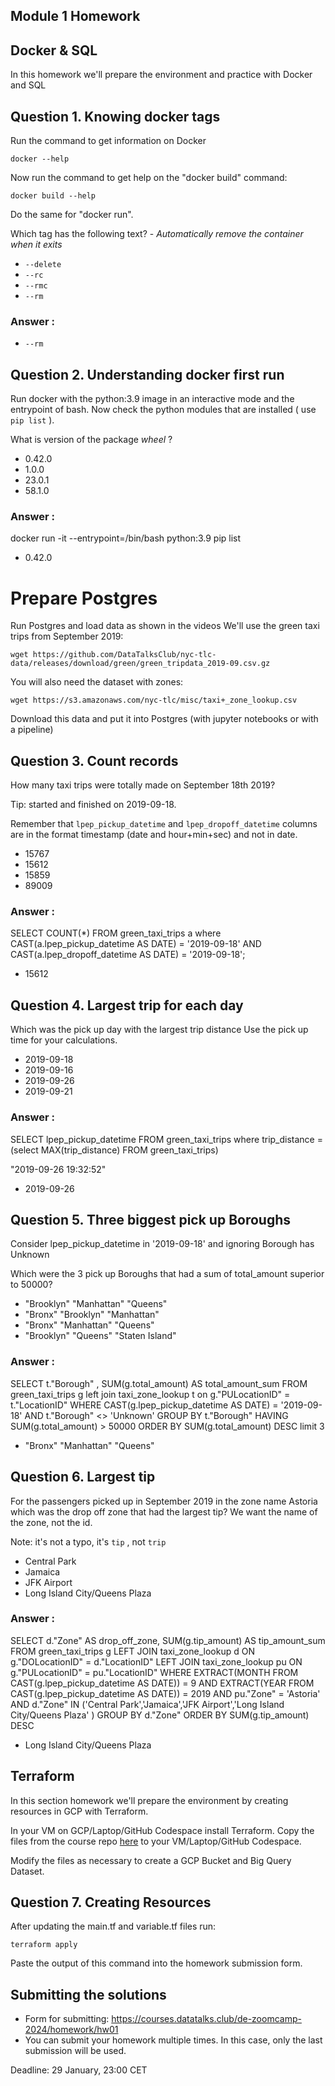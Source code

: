 ## Module 1 Homework

## Docker & SQL

In this homework we'll prepare the environment 
and practice with Docker and SQL


## Question 1. Knowing docker tags

Run the command to get information on Docker 

```docker --help```

Now run the command to get help on the "docker build" command:

```docker build --help```

Do the same for "docker run".

Which tag has the following text? - *Automatically remove the container when it exits* 

- `--delete`
- `--rc`
- `--rmc`
- `--rm`

### Answer : 
- `--rm`

## Question 2. Understanding docker first run 

Run docker with the python:3.9 image in an interactive mode and the entrypoint of bash.
Now check the python modules that are installed ( use ```pip list``` ). 

What is version of the package *wheel* ?

- 0.42.0
- 1.0.0
- 23.0.1
- 58.1.0


### Answer : 
docker run -it --entrypoint=/bin/bash python:3.9
pip list

- 0.42.0


# Prepare Postgres

Run Postgres and load data as shown in the videos
We'll use the green taxi trips from September 2019:

```wget https://github.com/DataTalksClub/nyc-tlc-data/releases/download/green/green_tripdata_2019-09.csv.gz```

You will also need the dataset with zones:

```wget https://s3.amazonaws.com/nyc-tlc/misc/taxi+_zone_lookup.csv```

Download this data and put it into Postgres (with jupyter notebooks or with a pipeline)


## Question 3. Count records 

How many taxi trips were totally made on September 18th 2019?

Tip: started and finished on 2019-09-18. 

Remember that `lpep_pickup_datetime` and `lpep_dropoff_datetime` columns are in the format timestamp (date and hour+min+sec) and not in date.

- 15767
- 15612
- 15859
- 89009

### Answer : 
SELECT COUNT(*)
FROM green_taxi_trips a
where CAST(a.lpep_pickup_datetime AS DATE) = '2019-09-18'
    AND CAST(a.lpep_dropoff_datetime AS DATE) = '2019-09-18';
- 15612


## Question 4. Largest trip for each day

Which was the pick up day with the largest trip distance
Use the pick up time for your calculations.

- 2019-09-18
- 2019-09-16
- 2019-09-26
- 2019-09-21

### Answer : 
SELECT lpep_pickup_datetime
FROM green_taxi_trips
where trip_distance = (select MAX(trip_distance) FROM green_taxi_trips)

"2019-09-26 19:32:52"

- 2019-09-26

## Question 5. Three biggest pick up Boroughs

Consider lpep_pickup_datetime in '2019-09-18' and ignoring Borough has Unknown

Which were the 3 pick up Boroughs that had a sum of total_amount superior to 50000?
 
- "Brooklyn" "Manhattan" "Queens"
- "Bronx" "Brooklyn" "Manhattan"
- "Bronx" "Manhattan" "Queens" 
- "Brooklyn" "Queens" "Staten Island"
### Answer : 
SELECT 
t."Borough" ,
SUM(g.total_amount) AS total_amount_sum
FROM green_taxi_trips g
left join  taxi_zone_lookup t on g."PULocationID" = t."LocationID"
WHERE
    CAST(g.lpep_pickup_datetime AS DATE) = '2019-09-18'
    AND t."Borough" <> 'Unknown'
GROUP BY
    t."Borough" 
HAVING
    SUM(g.total_amount) > 50000
ORDER BY 
	SUM(g.total_amount) DESC
limit 3

- "Bronx" "Manhattan" "Queens" 
## Question 6. Largest tip

For the passengers picked up in September 2019 in the zone name Astoria which was the drop off zone that had the largest tip?
We want the name of the zone, not the id.

Note: it's not a typo, it's `tip` , not `trip`

- Central Park
- Jamaica
- JFK Airport
- Long Island City/Queens Plaza


### Answer : 
SELECT 
    d."Zone" AS drop_off_zone,
    SUM(g.tip_amount) AS tip_amount_sum
FROM green_taxi_trips g
LEFT JOIN taxi_zone_lookup d ON g."DOLocationID" = d."LocationID"
LEFT JOIN taxi_zone_lookup pu ON g."PULocationID" = pu."LocationID"
WHERE
    EXTRACT(MONTH FROM CAST(g.lpep_pickup_datetime AS DATE)) = 9
    AND EXTRACT(YEAR FROM CAST(g.lpep_pickup_datetime AS DATE)) = 2019
    AND pu."Zone" = 'Astoria'
	AND d."Zone" IN ('Central Park','Jamaica','JFK Airport','Long Island City/Queens Plaza' )
GROUP BY
	d."Zone" 
ORDER BY 
   SUM(g.tip_amount) DESC

- Long Island City/Queens Plaza

## Terraform

In this section homework we'll prepare the environment by creating resources in GCP with Terraform.

In your VM on GCP/Laptop/GitHub Codespace install Terraform. 
Copy the files from the course repo
[here](https://github.com/DataTalksClub/data-engineering-zoomcamp/tree/main/01-docker-terraform/1_terraform_gcp/terraform) to your VM/Laptop/GitHub Codespace.

Modify the files as necessary to create a GCP Bucket and Big Query Dataset.


## Question 7. Creating Resources

After updating the main.tf and variable.tf files run:

```
terraform apply
```

Paste the output of this command into the homework submission form.


## Submitting the solutions

* Form for submitting: https://courses.datatalks.club/de-zoomcamp-2024/homework/hw01
* You can submit your homework multiple times. In this case, only the last submission will be used. 

Deadline: 29 January, 23:00 CET
